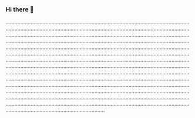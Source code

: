 ### Hi there 👋

...........................................................................................................................................................................................................................................................................................................................................................................................................................................................................................................................................................................................................................................................................................................................................................................................................................................................................................................................................................................................................................................................................................................................................................................................................................................................................................................................................................................................................................................................................................................................................................................................................................................................................................................................................................................................................................................................................